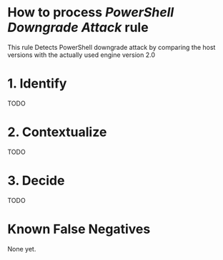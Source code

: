 # How to process *PowerShell Downgrade Attack* rule
This rule Detects PowerShell downgrade attack by comparing the host versions with the actually used engine version 2.0

# 1. Identify
TODO

# 2. Contextualize
TODO

# 3. Decide
TODO

# Known False Negatives
None yet.
